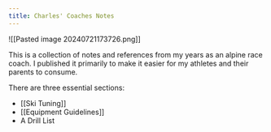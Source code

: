 ```yaml
---
title: Charles' Coaches Notes
---
```

![[Pasted image 20240721173726.png]]

This is a collection of notes and references from my years as an alpine race coach. I published it primarily to make it easier for my athletes and their parents to consume.

There are three essential sections:
- [[Ski Tuning]]
- [[Equipment Guidelines]]
- A Drill List